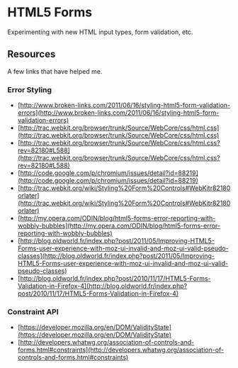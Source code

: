 # HTML5 Forms
Experimenting with new HTML input types, form validation, etc.

## Resources
A few links that have helped me.

### Error Styling
 - [http://www.broken-links.com/2011/06/16/styling-html5-form-validation-errors](http://www.broken-links.com/2011/06/16/styling-html5-form-validation-errors)
 - [http://trac.webkit.org/browser/trunk/Source/WebCore/css/html.css](http://trac.webkit.org/browser/trunk/Source/WebCore/css/html.css)
 - [http://trac.webkit.org/browser/trunk/Source/WebCore/css/html.css?rev=82180#L588](http://trac.webkit.org/browser/trunk/Source/WebCore/css/html.css?rev=82180#L588)
 - [http://code.google.com/p/chromium/issues/detail?id=88219](http://code.google.com/p/chromium/issues/detail?id=88219)
 - [http://trac.webkit.org/wiki/Styling%20Form%20Controls#WebKitr82180orlater](http://trac.webkit.org/wiki/Styling%20Form%20Controls#WebKitr82180orlater)
 - [http://my.opera.com/ODIN/blog/html5-forms-error-reporting-with-wobbly-bubbles](http://my.opera.com/ODIN/blog/html5-forms-error-reporting-with-wobbly-bubbles)
 - [http://blog.oldworld.fr/index.php?post/2011/05/Improving-HTML5-Forms-user-experience-with-moz-ui-invalid-and-moz-ui-valid-pseudo-classes](http://blog.oldworld.fr/index.php?post/2011/05/Improving-HTML5-Forms-user-experience-with-moz-ui-invalid-and-moz-ui-valid-pseudo-classes)
 - [http://blog.oldworld.fr/index.php?post/2010/11/17/HTML5-Forms-Validation-in-Firefox-4](http://blog.oldworld.fr/index.php?post/2010/11/17/HTML5-Forms-Validation-in-Firefox-4)

### Constraint API
 - [https://developer.mozilla.org/en/DOM/ValidityState](https://developer.mozilla.org/en/DOM/ValidityState)
 - [http://developers.whatwg.org/association-of-controls-and-forms.html#constraints](http://developers.whatwg.org/association-of-controls-and-forms.html#constraints)